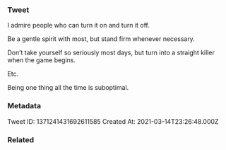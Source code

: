 ### Tweet
I admire people who can turn it on and turn it off.

Be a gentle spirit with most, but stand firm whenever necessary.

Don’t take yourself so seriously most days, but turn into a straight killer when the game begins.

Etc.

Being one thing all the time is suboptimal.

### Metadata
Tweet ID: 1371241431692611585
Created At: 2021-03-14T23:26:48.000Z

### Related

